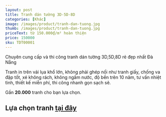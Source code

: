 ```yaml
---
layout: post
title: Tranh dán tường 3D-5D-8D
categories: [Khác]
image: /images/product/tranh-dan-tuong.jpg
thumb: /images/product/tranh-dan-tuong.jpg
priceText: từ 150.000₫/m² hoàn thiện
price: 150000
sku: TDT00001
---
```


Chuyên cung cấp và thi công tranh dán tường 3D,5D,8D rẻ đẹp nhất Đà Nẵng

Tranh in trên vải lụa khổ lớn, không phải ghép nối như tranh giấy, chống va đập tốt, xé không rách, không ngấm nước, độ bền trên 10 năm, tư vấn nhiệt tình, thiết kế miễn phí, thi công nhanh gọn sạch sẽ.

Gần **20.000** tranh cho bạn lựa chọn.

## Lựa chọn tranh [tại đây](https://tranhpro.com)
